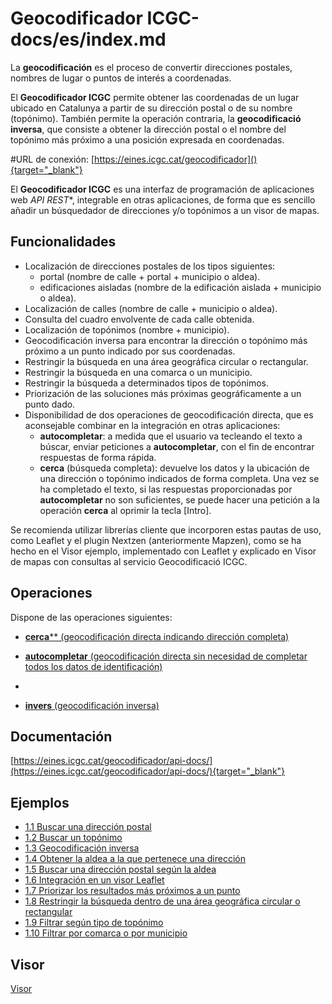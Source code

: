 # Geocodificador ICGC-docs/es/index.md
La **geocodificación** es el proceso de convertir direcciones postales, nombres de lugar o puntos de interés a coordenadas.

El **Geocodificador ICGC** permite obtener las coordenadas de un lugar ubicado en Catalunya a partir de su dirección postal o de su nombre (topónimo). También permite la operación contraria, la **geocodificació inversa**, que consiste a obtener la dirección postal o el nombre del topónimo más próximo a una posición expresada en coordenadas.

 
#URL de conexión: [https://eines.icgc.cat/geocodificador](){target="_blank"}

El **Geocodificador ICGC** es una interfaz de programación de aplicaciones web *API REST**, integrable en otras aplicaciones, de forma que es sencillo añadir un búsquedador de direcciones y/o topónimos a un visor de mapas.

## Funcionalidades

* Localización de direcciones postales de los tipos siguientes:
     - portal (nombre de calle + portal + municipio o aldea).
     - edificaciones aisladas (nombre de la edificación aislada + municipio o aldea).
* Localización de calles (nombre de calle + municipio o aldea).
* Consulta del cuadro envolvente de cada calle obtenida.
* Localización de topónimos (nombre + municipio).
* Geocodificación inversa para encontrar la dirección o topónimo más próximo a un punto indicado por sus coordenadas.
* Restringir la búsqueda en una área geográfica circular o rectangular.
* Restringir la búsqueda en una comarca o un municipio.
* Restringir la búsqueda a determinados tipos de topónimos.
* Priorización de las soluciones más próximas geográficamente a un punto dado.
* Disponibilidad de dos operaciones de geocodificación directa, que es aconsejable combinar en la integración en otras aplicaciones:
     - **autocompletar**: a medida que el usuario va tecleando el texto a búscar, enviar peticiones a **autocompletar**, con el fin de encontrar respuestas de forma rápida. 
     - **cerca** (búsqueda completa): devuelve los datos y la ubicación de una dirección o topónimo indicados de forma completa. Una vez se ha completado el texto, si las respuestas proporcionadas por **autocompletar** no son suficientes, se puede hacer una petición a la operación **cerca** al oprimir la tecla [Intro].


Se recomienda utilizar librerías cliente que incorporen estas pautas de uso, como Leaflet y el plugin Nextzen (anteriormente Mapzen), como se ha hecho en el Visor ejemplo, implementado con Leaflet y explicado en  Visor de mapas con consultas al servicio Geocodificació ICGC.

## Operaciones
Dispone de las operaciones siguientes:

* [**cerca**** (geocodificación directa indicando dirección completa)](parametres_cerca.md)

* [**autocompletar** (geocodificación directa sin necesidad de completar todos los datos de identificación)](parametres_autocompletar.md)
*
* [**invers**  (geocodificación inversa)](parametres_invers.md)

## Documentación

[https://eines.icgc.cat/geocodificador/api-docs/](https://eines.icgc.cat/geocodificador/api-docs/){target="_blank"}

## Ejemplos

 * [1.1 Buscar una dirección postal](ex_adreca.md)
 * [1.2 Buscar un topónimo](ex_toponim.md)
 * [1.3 Geocodificación inversa](ex_invers.md)
 * [1.4 Obtener la aldea a la que pertenece una dirección](ex_llogaret1.md)
 * [1.5 Buscar una dirección postal según la aldea](ex_llogaret2.md)
 * [1.6 Integración en un visor Leaflet](visor.md)
 * [1.7 Priorizar los resultados más próximos a un punto](ex_prioritzar.md)
 * [1.8 Restringir la búsqueda dentro de una área geográfica circular o rectangular](ex_area.md)
 * [1.9 Filtrar según tipo de topónimo](ex_tipus.md)
 * [1.10 Filtrar por comarca o por municipio](ex_comarca_municipi.md)

## Visor

[Visor](visor.md)

